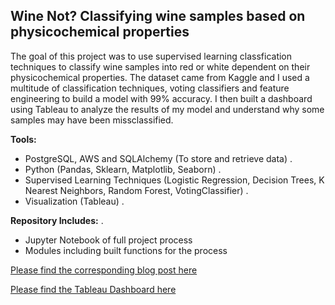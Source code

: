 ## Wine Not? Classifying wine samples based on physicochemical properties

The goal of this project was to use supervised learning classfication techniques to classify wine samples into red or white dependent on their physicochemical properties. The dataset came from Kaggle and I used a multitude of classification techniques, voting classifiers and feature engineering to build a model with 99% accuracy. I then built a dashboard using Tableau to analyze the results of my model and understand why some samples may have been missclassified.  

**Tools:**
- PostgreSQL, AWS and SQLAlchemy (To store and retrieve data) . 
- Python (Pandas, Sklearn, Matplotlib, Seaborn) . 
- Supervised Learning Techniques (Logistic Regression, Decision Trees, K Nearest Neighbors, Random Forest, VotingClassifier) . 
- Visualization (Tableau) . 

**Repository Includes:** . 
- Jupyter Notebook of full project process
- Modules including built functions for the process

[Please find the corresponding blog post here](https://medium.com/datadriveninvestor/wine-not-66ac1243eb1d) 

[Please find the Tableau Dashboard here](https://public.tableau.com/profile/lauren.howard#!/vizhome/wine_project/Dashboard2)
